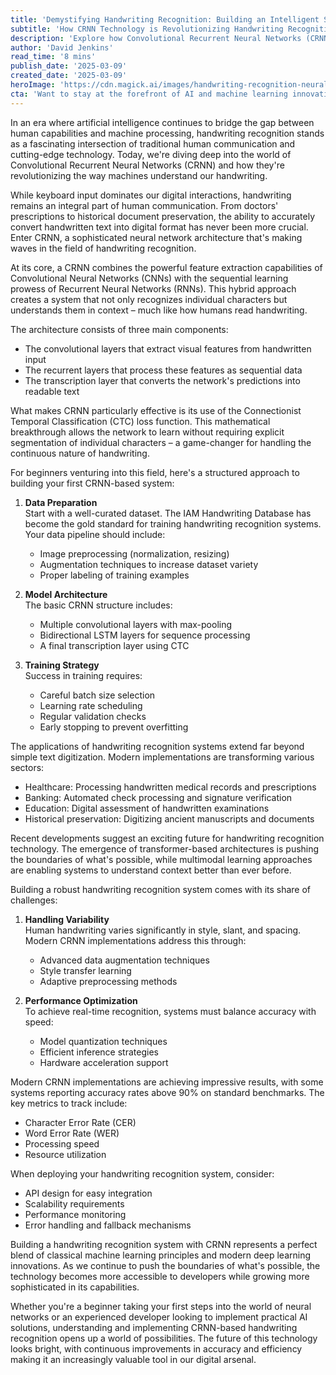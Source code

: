 ```yaml
---
title: 'Demystifying Handwriting Recognition: Building an Intelligent System with CRNN'
subtitle: 'How CRNN Technology is Revolutionizing Handwriting Recognition'
description: 'Explore how Convolutional Recurrent Neural Networks (CRNN) are revolutionizing handwriting recognition technology. Learn about the architecture, implementation strategies, and real-world applications of this sophisticated AI system that's transforming how machines understand human handwriting.'
author: 'David Jenkins'
read_time: '8 mins'
publish_date: '2025-03-09'
created_date: '2025-03-09'
heroImage: 'https://cdn.magick.ai/images/handwriting-recognition-neural-network.jpg'
cta: 'Want to stay at the forefront of AI and machine learning innovations? Follow us on LinkedIn for more in-depth technical analyses and implementation guides in artificial intelligence.'
---
```


In an era where artificial intelligence continues to bridge the gap between human capabilities and machine processing, handwriting recognition stands as a fascinating intersection of traditional human communication and cutting-edge technology. Today, we're diving deep into the world of Convolutional Recurrent Neural Networks (CRNN) and how they're revolutionizing the way machines understand our handwriting.

While keyboard input dominates our digital interactions, handwriting remains an integral part of human communication. From doctors' prescriptions to historical document preservation, the ability to accurately convert handwritten text into digital format has never been more crucial. Enter CRNN, a sophisticated neural network architecture that's making waves in the field of handwriting recognition.

At its core, a CRNN combines the powerful feature extraction capabilities of Convolutional Neural Networks (CNNs) with the sequential learning prowess of Recurrent Neural Networks (RNNs). This hybrid approach creates a system that not only recognizes individual characters but understands them in context – much like how humans read handwriting.

The architecture consists of three main components:

- The convolutional layers that extract visual features from handwritten input
- The recurrent layers that process these features as sequential data
- The transcription layer that converts the network's predictions into readable text

What makes CRNN particularly effective is its use of the Connectionist Temporal Classification (CTC) loss function. This mathematical breakthrough allows the network to learn without requiring explicit segmentation of individual characters – a game-changer for handling the continuous nature of handwriting.

For beginners venturing into this field, here's a structured approach to building your first CRNN-based system:

1. **Data Preparation**  
   Start with a well-curated dataset. The IAM Handwriting Database has become the gold standard for training handwriting recognition systems. Your data pipeline should include:
   - Image preprocessing (normalization, resizing)
   - Augmentation techniques to increase dataset variety
   - Proper labeling of training examples

2. **Model Architecture**  
   The basic CRNN structure includes:
   - Multiple convolutional layers with max-pooling
   - Bidirectional LSTM layers for sequence processing
   - A final transcription layer using CTC

3. **Training Strategy**  
   Success in training requires:
   - Careful batch size selection
   - Learning rate scheduling
   - Regular validation checks
   - Early stopping to prevent overfitting

The applications of handwriting recognition systems extend far beyond simple text digitization. Modern implementations are transforming various sectors:

- Healthcare: Processing handwritten medical records and prescriptions
- Banking: Automated check processing and signature verification
- Education: Digital assessment of handwritten examinations
- Historical preservation: Digitizing ancient manuscripts and documents

Recent developments suggest an exciting future for handwriting recognition technology. The emergence of transformer-based architectures is pushing the boundaries of what's possible, while multimodal learning approaches are enabling systems to understand context better than ever before.

Building a robust handwriting recognition system comes with its share of challenges:

1. **Handling Variability**  
   Human handwriting varies significantly in style, slant, and spacing. Modern CRNN implementations address this through:
   - Advanced data augmentation techniques
   - Style transfer learning
   - Adaptive preprocessing methods

2. **Performance Optimization**  
   To achieve real-time recognition, systems must balance accuracy with speed:
   - Model quantization techniques
   - Efficient inference strategies
   - Hardware acceleration support

Modern CRNN implementations are achieving impressive results, with some systems reporting accuracy rates above 90% on standard benchmarks. The key metrics to track include:
- Character Error Rate (CER)
- Word Error Rate (WER)
- Processing speed
- Resource utilization

When deploying your handwriting recognition system, consider:
- API design for easy integration
- Scalability requirements
- Performance monitoring
- Error handling and fallback mechanisms

Building a handwriting recognition system with CRNN represents a perfect blend of classical machine learning principles and modern deep learning innovations. As we continue to push the boundaries of what's possible, the technology becomes more accessible to developers while growing more sophisticated in its capabilities.

Whether you're a beginner taking your first steps into the world of neural networks or an experienced developer looking to implement practical AI solutions, understanding and implementing CRNN-based handwriting recognition opens up a world of possibilities. The future of this technology looks bright, with continuous improvements in accuracy and efficiency making it an increasingly valuable tool in our digital arsenal.